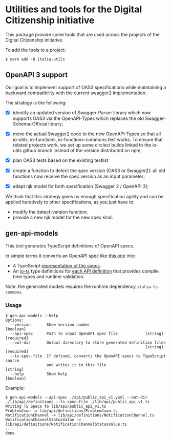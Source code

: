 # Utilities and tools for the Digital Citizenship initiative

This package provide some tools that are used across the projects of the
Digital Citizenship initiative.

To add the tools to a project:

```
$ yarn add -D italia-utils
```
## OpenAPI 3 support

Our goal is to implement support of OAS3 specifications 
while maintaining a backward compatibility with the current swagger2 implementation.

The strategy is the following:

- [x] identify an updated version of Swagger-Parser library which now
   supports OAS3 via the OpenAPI-Types which replaces the old
   Swagger-Schema-Official library;

- [x] move the actual Swagger2 code to the new OpenAPI-Types so that
   all io-utils, io-functions, io-functions-commons test works. 
   To ensure that related projects work, we set up some circleci
   builds linked to the io-utils github branch instead of the
   version distributed on npm;

- [x] plan OAS3 tests based on the existing testlist

- [x] create a function to detect the spec version (OAS3 or Swagger2):
   all old functions now receive the spec version as an input parameter;

- [x] adapt njk model for both specification  (Swagger 2 / OpenAPI 3);

We think that this strategy gives us enough specification agility and
can be applied iteratively to other specifications, as you just have to:

- modify the detect-version function;
- provide a new njk model for the new spec kind.

## gen-api-models

This tool generates TypeScript definitions of OpenAPI specs.

In simple terms it converts an OpenAPI spec like [this one](https://github.com/teamdigitale/digital-citizenship-functions/blob/f04666c8b7f2d4bebde19676b49b19119b03ef17/api/public_api_v1.yaml) into:

* A TypeScript [representation of the specs](https://github.com/teamdigitale/digital-citizenship-functions/blob/6798225bd725a42753b16375ce18a954a268f9b6/lib/api/public_api_v1.ts).
* An [io-ts](https://github.com/gcanti/io-ts) type definitions for [each API definition](https://github.com/teamdigitale/digital-citizenship-functions/tree/6798225bd725a42753b16375ce18a954a268f9b6/lib/api/definitions) that provides compile time types and runtime validation.

Note: the generated models requires the runtime dependency `italia-ts-commons`.

### Usage

```
$ gen-api-models --help
Options:
  --version       Show version number                                  [boolean]
  --api-spec      Path to input OpenAPI spec file            [string] [required]
  --out-dir       Output directory to store generated definition files
                                                             [string] [required]
  --ts-spec-file  If defined, converts the OpenAPI specs to TypeScript source
                  and writes it to this file                            [string]
  --help          Show help                                            [boolean]
```

Example:

```
$ gen-api-models --api-spec ./api/public_api_v1.yaml --out-dir ./lib/api/definitions --ts-spec-file ./lib/api/public_api_v1.ts
Writing TS Specs to lib/api/public_api_v1.ts
ProblemJson -> lib/api/definitions/ProblemJson.ts
NotificationChannel -> lib/api/definitions/NotificationChannel.ts
NotificationChannelStatusValue -> lib/api/definitions/NotificationChannelStatusValue.ts
...
done
```
